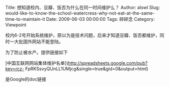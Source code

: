 Title: 想知道校内、豆瓣、饭否为什么在同一时间维护么？
Author: alswl
Slug: would-like-to-know-the-school-watercress-why-not-eat-at-the-same-time-to-maintain-it
Date: 2009-06-03 00:00:00
Tags: 碎碎念
Category: Viewpoint

校内6-2号开始系统维护，原以为是技术问题，后来才知道豆瓣、饭否都维护，同时一大批国外网站不能登陆。

为了防止被水产。提供链接如下

[中国互联网网站集体维护名单](http://spreadsheets.google.com/pub?key=rcz-
FpRKSsvyQUnLL1UMjcg&single=true&gid=0&output=html)

是Google的doc链接

